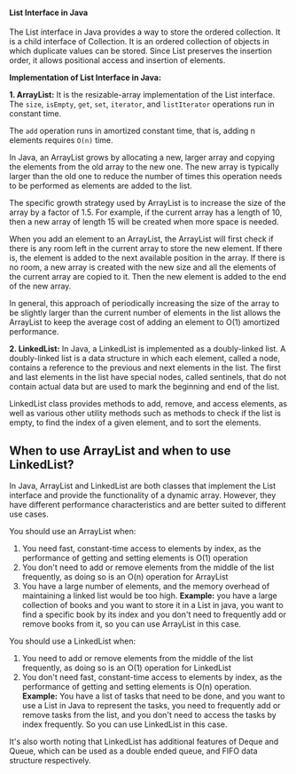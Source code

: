 #### List Interface in Java

The List interface in Java provides a way to store the ordered collection. It is a child interface of Collection. It is an ordered collection of objects in which duplicate values can be stored. Since List preserves the insertion order, it allows positional access and insertion of elements. 

**Implementation of List Interface in Java:**

**1. ArrayList:** It is the resizable-array implementation of the List interface. The `size`, `isEmpty`, `get`, `set`, `iterator`, and `listIterator` operations run in constant time.

The `add` operation runs in amortized constant time, that is, adding n elements requires `O(n)` time.

In Java, an ArrayList grows by allocating a new, larger array and copying the elements from the old array to the new one. The new array is typically larger than the old one to reduce the number of times this operation needs to be performed as elements are added to the list.

The specific growth strategy used by ArrayList is to increase the size of the array by a factor of 1.5. For example, if the current array has a length of 10, then a new array of length 15 will be created when more space is needed.

When you add an element to an ArrayList, the ArrayList will first check if there is any room left in the current array to store the new element. If there is, the element is added to the next available position in the array. If there is no room, a new array is created with the new size and all the elements of the current array are copied to it. Then the new element is added to the end of the new array.

In general, this approach of periodically increasing the size of the array to be slightly larger than the current number of elements in the list allows the ArrayList to keep the average cost of adding an element to O(1) amortized performance.

**2. LinkedList:** In Java, a LinkedList is implemented as a doubly-linked list. A doubly-linked list is a data structure in which each element, called a node, contains a reference to the previous and next elements in the list. The first and last elements in the list have special nodes, called sentinels, that do not contain actual data but are used to mark the beginning and end of the list.

LinkedList class provides methods to add, remove, and access elements, as well as various other utility methods such as methods to check if the list is empty, to find the index of a given element, and to sort the elements.

## When to use ArrayList and when to use LinkedList?

In Java, ArrayList and LinkedList are both classes that implement the List interface and provide the functionality of a dynamic array. However, they have different performance characteristics and are better suited to different use cases.

You should use an ArrayList when:

1. You need fast, constant-time access to elements by index, as the performance of getting and setting elements is O(1) operation
2. You don't need to add or remove elements from the middle of the list frequently, as doing so is an O(n) operation for ArrayList
3. You have a large number of elements, and the memory overhead of maintaining a linked list would be too high.
**Example:** you have a large collection of books and you want to store it in a List in java, you want to find a specific book by its index and you don't need to frequently add or remove books from it, so you can use ArrayList in this case.

You should use a LinkedList when:

1. You need to add or remove elements from the middle of the list frequently, as doing so is an O(1) operation for LinkedList
2. You don't need fast, constant-time access to elements by index, as the performance of getting and setting elements is O(n) operation.
**Example:** You have a list of tasks that need to be done, and you want to use a List in Java to represent the tasks, you need to frequently add or remove tasks from the list, and you don't need to access the tasks by index frequently. So you can use LinkedList in this case.

It's also worth noting that LinkedList has additional features of Deque and Queue, which can be used as a double ended queue, and FIFO data structure respectively.